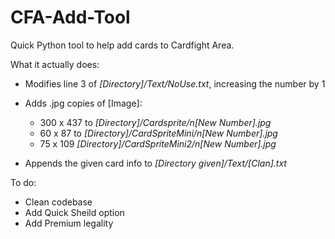 # CFA-Add-Tool
Quick Python tool to help add cards to Cardfight Area.

What it actually does:
  - Modifies line 3 of *[Directory]/Text/NoUse.txt*, increasing the number by 1
  
  - Adds .jpg copies of [Image]:
    - 300 x 437 to *[Directory]/Cardsprite/n[New Number].jpg*
    - 60 x 87 to *[Directory]/CardSpriteMini/n[New Number].jpg*
    - 75 x 109 *[Directory]/CardSpriteMini2/n[New Number].jpg*
    
  - Appends the given card info to *[Directory given]/Text/[Clan].txt*

To do:
  - Clean codebase
  - Add Quick Sheild option
  - Add Premium legality
